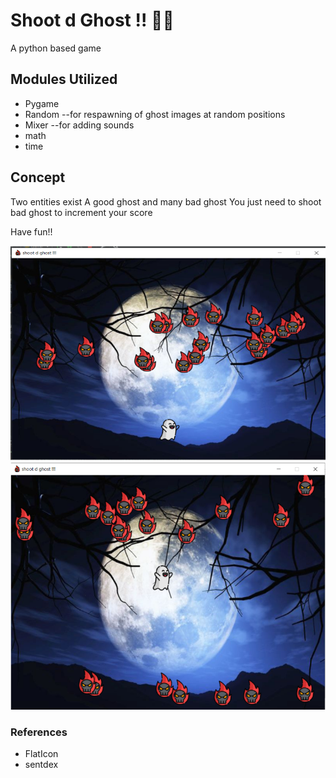 # Shoot d Ghost !! 👻🔫
A python based game

<h2>Modules Utilized</h2>
<ul>
  <li>Pygame</li>
  <li>Random --for respawning of ghost images at random positions</li>
  <li>Mixer --for adding sounds</li>
  <li>math</li>
  <li>time</li>
</ul>

<h2>Concept</h2>
Two entities exist
A good ghost and many bad ghost
You just need to shoot bad ghost to increment your score

Have fun!!

<img src="https://github.com/cybot-des/Python-Game/blob/master/Screenshot%202022-07-08%20215811.png"/>
<br/>
<img src="https://github.com/cybot-des/Python-Game/blob/master/Screenshot%202022-07-08%20215923.png"/>

<h3>References</h3>
<ul>
  <li>FlatIcon</li>
  <li>sentdex</li>
</ul>


